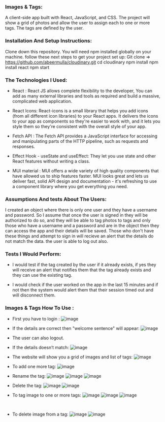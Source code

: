 ### Images & Tags:
A client-side app built with React, JavaScript, and CSS.
The project will show a grid of photos and allow the user to assign each to one or more tags. The tags are defined by the user. 

### Installation And Setup Instructions:
Clone down this repository. You will need npm installed globally on your machine.
follow these next steps to get your project set up: 
Git clone => https://github.com/abeermulla/cloudinary.git
cd cloudinary
npm install
npm install react 
npm start

### The Technologies I Used:
* React : React JS allows complete flexibility to the developer, You can add as many external libraries and tools as required and build a massive, complicated web application.

* React Icons: React-icons is a small library that helps you add icons (from all different icon libraries) to your React apps. It delivers the icons to your app as components so they're easier to work with, and it lets you style them so they're consistent with the overall style of your app.

* Fetch API : The Fetch API provides a JavaScript interface for accessing and manipulating parts of the HTTP pipeline, such as requests and responses.

* Effect Hook - useState and useEffect: They let you use state and other React features without writing a class.

* MUI material : 
MUI offers a wide variety of high quality components that have allowed us to ship features faster.
MUI looks great and lets us deliver fast, solid API design and documentation - it's refreshing to use a component library where you get everything you need.

### Assumptions And tests About The Users:
I created an object where there is only one user and they have a username and password. So I assume that once the user is signed in they will be authorized to do so, and they will be able to tag photos to tags and only those who have a username and a password and are in the object then they can access the app and their details will be saved. 
Those who don't have these things and attempt to sign in will recieve an alert that the details do not match the data.
the user is able to log out also.

### Tests I Would Perform:
* I would test if the tag created by the user if it already exists, if yes they will receive an alert that notifies them that the tag already exists and they can use the existing tag.

* I would check if the user worked on the app in the last 15 minutes and if not then the system would alert them that their session timed out and will disconnect them.


### Images & Tags How To Use :



* First you have to login :
![image](https://user-images.githubusercontent.com/97873678/172328850-ab651f6b-9f39-4a2b-b8f1-995a3fef9e05.png)








* If the details are correct then "welcome sentence" will appear:
 ![image](https://user-images.githubusercontent.com/97873678/172333063-2778d2bd-4e11-4047-a83b-76c29643794f.png)






* The user can also logout.


* If the details doesn’t match: 
![image](https://user-images.githubusercontent.com/97873678/172328960-3926cc48-69c4-4df7-9cd0-f146f92bf4dc.png)

  




* The website will show you a grid of images and list of tags:
 ![image](https://user-images.githubusercontent.com/97873678/172329011-892a7263-c1b2-494f-b3e4-aee7681e188e.png)



* To add one more tag:
![image](https://user-images.githubusercontent.com/97873678/172329050-e14a8d56-4b6e-46d3-8979-b97a5a8d267f.png)






* Rename the tag:
![image](https://user-images.githubusercontent.com/97873678/172329136-f1091ee3-48b6-43e8-a911-14dda49cb48a.png)
![image](https://user-images.githubusercontent.com/97873678/172329167-769d9414-f901-4717-8707-b35ad78d9d88.png)
![image](https://user-images.githubusercontent.com/97873678/172329213-851041dc-3c65-4952-94fe-98f06325c393.png)






* Delete the tag:
![image](https://user-images.githubusercontent.com/97873678/172329377-a0698ed9-ffd8-4430-9a5c-732a55b92d3f.png)
![image](https://user-images.githubusercontent.com/97873678/172329456-571c0b67-51f9-490e-84a9-2de9c7bfa9c0.png)




* To tag image to one or more tags:
![image](https://user-images.githubusercontent.com/97873678/172329517-277d0fbe-4664-4971-b912-bccb7eeacc0a.png)
![image](https://user-images.githubusercontent.com/97873678/172329590-00428de8-e642-43ff-b570-6454b45ac873.png)
![image](https://user-images.githubusercontent.com/97873678/172329628-33e8a8ae-5d9e-4b27-8e24-a9b0ba23df9b.png)

 


* To delete image from a tag:
![image](https://user-images.githubusercontent.com/97873678/172329674-131fdcb9-c56f-487d-adc2-7ad4c5ddfdc6.png)
![image](https://user-images.githubusercontent.com/97873678/172329716-80133395-c4ef-48f0-8ae1-1ee7e462bb2a.png)

 
